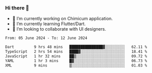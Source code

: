 ### Hi there 👋

<!--
**devcat37/devcat37** is a ✨ _special_ ✨ repository because its `README.md` (this file) appears on your GitHub profile.-->


- 🔭 I’m currently working on Chimicum application.
- 🌱 I’m currently learning Flutter/Dart.
- 👯 I’m looking to collaborate with UI designers.
<!-- - 🤔 I’m looking for help with ... -->

<!--START_SECTION:waka-->

```txt
From: 05 June 2024 - To: 12 June 2024

Dart         9 hrs 48 mins   ███████████████▓░░░░░░░░░   62.11 %
TypeScript   2 hrs 54 mins   ████▓░░░░░░░░░░░░░░░░░░░░   18.41 %
JavaScript   1 hr 32 mins    ██▒░░░░░░░░░░░░░░░░░░░░░░   09.72 %
YAML         1 hr 3 mins     █▓░░░░░░░░░░░░░░░░░░░░░░░   06.73 %
XML          9 mins          ▒░░░░░░░░░░░░░░░░░░░░░░░░   01.03 %
```

<!--END_SECTION:waka-->
